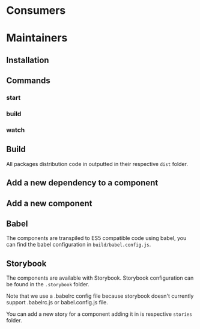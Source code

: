 # Consumers

# Maintainers

## Installation

## Commands

### start

### build

### watch

## Build

All packages distribution code in outputted in their respective `dist` folder.

## Add a new dependency to a component

## Add a new component



## Babel

The components are transpiled to ES5 compatible code using babel, you can find the babel configuration in `build/babel.config.js`.

## Storybook

The components are available with Storybook. Storybook configuration can be found in the `.storybook` folder.

Note that we use a .babelrc config file because storybook doesn't currently support .babelrc.js or babel.config.js file.

You can add a new story for a component adding it in is respective `stories` folder.

